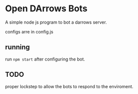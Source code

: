 # Open DArrows Bots

A simple node js program to bot a darrows server.

configs arre in config.js

## running

run ```npm start``` after configuring the bot.

## TODO

proper lockstep to allow the bots to respond to the enviroment.
